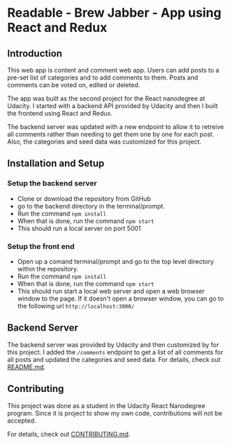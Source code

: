 # Readable - Brew Jabber - App using React and Redux

## Introduction
This web app is content and comment web app. Users can add posts to a pre-set list of categories and to add comments to them. Posts and comments can be voted on, edited or deleted.

The app was built as the second project for the React nanodegree at Udacity. I started with a backend API provided by Udacity and then I built the frontend using React and Redux.

The backend server was updated with a new endpoint to allow it to retreive all comments rather than needing to get them one by one for each post. Also, the categories and seed data was customized for this project.

## Installation and Setup

### Setup the backend server
- Clone or download the repository from GitHub
- go to the backend directory in the terminal/prompt.
- Run the command `npm install`
- When that is done, run the command `npm start`
- This should run a local server on port 5001

### Setup the front end
- Open up a comand terminal/prompt and go to the top level directory within the repository.
- Run the command `npm install`
- When that is done, run the command `npm start`
- This should run start a local web server and open a web browser window to the page. If it doesn't open a browser window, you can go to the following url `http://localhost:3000/`


## Backend Server

The backend server was provided by Udacity and then customized by for this project. I added the `/comments` endpoint to get a list of all comments for all posts and updated the categories and seed data. For details, check out [README.md](backend/README.md).

## Contributing

This project was done as a student in the Udacity React Nanodegree program. Since it is project to show my own code, contributions will not be accepted.

For details, check out [CONTRIBUTING.md](CONTRIBUTING.md).
